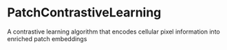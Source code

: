 # PatchContrastiveLearning
A contrastive learning algorithm that encodes cellular pixel information into enriched patch embeddings
